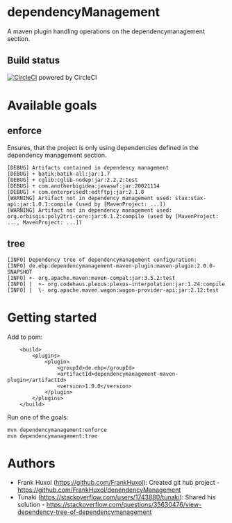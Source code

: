 # dependencyManagement
A maven plugin handling operations on the dependencymanagement section.

## Build status
[![CircleCI](https://circleci.com/gh/FrankHuxol/dependencyManagement.svg?style=svg)](https://circleci.com/gh/FrankHuxol/dependencyManagement) powered by CircleCI

# Available goals

## enforce
Ensures, that the project is only using dependencies defined in the dependency management section.
```
[DEBUG] Artifacts contained in dependency management
[DEBUG] + batik:batik-all:jar:1.7
[DEBUG] + cglib:cglib-nodep:jar:2.2.2:test
[DEBUG] + com.anotherbigidea:javaswf:jar:20021114
[DEBUG] + com.enterprisedt:edtftpj:jar:2.1.0
[WARNING] Artifact not in dependency management used: stax:stax-api:jar:1.0.1:compile (used by [MavenProject: ...])
[WARNING] Artifact not in dependency management used: org.orbisgis:poly2tri-core:jar:0.1.2:compile (used by [MavenProject: ..., MavenProject: ...])
```

## tree
```
[INFO] Dependency tree of dependencymanagement configuration:
[INFO] de.ebp:dependencymanagement-maven-plugin:maven-plugin:2.0.0-SNAPSHOT
[INFO] +- org.apache.maven:maven-compat:jar:3.5.2:test
[INFO] |  +- org.codehaus.plexus:plexus-interpolation:jar:1.24:compile
[INFO] |  \- org.apache.maven.wagon:wagon-provider-api:jar:2.12:test
```

# Getting started

Add to pom:
```
	<build>
		<plugins>
			<plugin>
			    <groupId>de.ebp</groupId>
			    <artifactId>dependencymanagement-maven-plugin</artifactId>
			    <version>1.0.0</version>
			</plugin>
		</plugins>
	</build>
```

Run one of the goals:
```
mvn dependencymanagement:enforce
mvn dependencymanagement:tree
```



# Authors
* Frank Huxol (https://github.com/FrankHuxol): Created git hub project - https://github.com/FrankHuxol/dependencyManagement
* Tunaki (https://stackoverflow.com/users/1743880/tunaki): Shared his solution - https://stackoverflow.com/questions/35630476/view-dependency-tree-of-dependencymanagement
